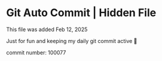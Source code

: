 # Git Auto Commit | Hidden File

This file was added Feb 12, 2025

Just for fun and keeping my daily git commit active 🤪

commit number: 100077
